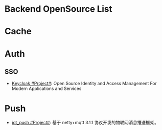 # Backend OpenSource List

# Cache

# Auth

## SSO

- [Keycloak #Project#](https://github.com/keycloak/keycloak): Open Source Identity and Access Management For Modern Applications and Services

# Push

- [iot_push #Project#](https://github.com/1ssqq1lxr/iot_push): 基于 netty+mqtt 3.1.1 协议开发的物联网消息推送框架。

